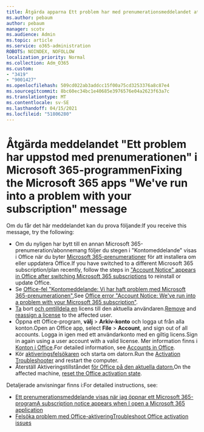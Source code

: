 ```yaml
---
title: Åtgärda apparna Ett problem har med prenumerationsmeddelandet att göra
ms.author: pebaum
author: pebaum
manager: scotv
ms.audience: Admin
ms.topic: article
ms.service: o365-administration
ROBOTS: NOINDEX, NOFOLLOW
localization_priority: Normal
ms.collection: Adm_O365
ms.custom:
- "3419"
- "9001427"
ms.openlocfilehash: 509cd022ab3addcc15f00a75cd3253376a8c87e4
ms.sourcegitcommit: 8bc60ec34bc1e40685e3976576e04a2623f63a7c
ms.translationtype: MT
ms.contentlocale: sv-SE
ms.lasthandoff: 04/15/2021
ms.locfileid: "51806280"
---
```

# <a name="fixing-the-microsoft-365-apps-weve-run-into-a-problem-with-your-subscription-message"></a><span data-ttu-id="d4b69-102">Åtgärda meddelandet "Ett problem har uppstod med prenumerationen" i Microsoft 365-programmen</span><span class="sxs-lookup"><span data-stu-id="d4b69-102">Fixing the Microsoft 365 apps "We've run into a problem with your subscription" message</span></span>

<span data-ttu-id="d4b69-103">Om du får det här meddelandet kan du prova följande:</span><span class="sxs-lookup"><span data-stu-id="d4b69-103">If you receive this message, try the following:</span></span>

- <span data-ttu-id="d4b69-104">Om du nyligen har bytt till en annan Microsoft 365-prenumeration/abonnemang följer du stegen i "Kontomeddelande" visas i Office när du byter [Microsoft 365-prenumerationer](https://support.office.com/article/account-notice-appears-in-office-after-switching-office-365-plans-857dc33a-1efc-4ce7-ac3f-ef616314e27d) för att installera om eller uppdatera Office.</span><span class="sxs-lookup"><span data-stu-id="d4b69-104">If you have switched to a different Microsoft 365 subscription/plan recently, follow the steps in ["Account Notice" appears in Office after switching Microsoft 365 subscriptions](https://support.office.com/article/account-notice-appears-in-office-after-switching-office-365-plans-857dc33a-1efc-4ce7-ac3f-ef616314e27d) to reinstall or update Office.</span></span>
- <span data-ttu-id="d4b69-105">Se [Office-fel "Kontomeddelande: Vi har haft problem med Microsoft 365-prenumerationen".](https://support.office.com/article/office-error-account-notice-we-ve-run-into-a-problem-with-your-office-365-subscription-17f71ecb-f53c-4f3d-ae18-7230ca1594c1)</span><span class="sxs-lookup"><span data-stu-id="d4b69-105">See [Office error "Account Notice: We've run into a problem with your Microsoft 365 subscription"](https://support.office.com/article/office-error-account-notice-we-ve-run-into-a-problem-with-your-office-365-subscription-17f71ecb-f53c-4f3d-ae18-7230ca1594c1).</span></span> 
- <span data-ttu-id="d4b69-106">[Ta](https://docs.microsoft.com/microsoft-365/admin/manage/remove-licenses-from-users) bort [och omtilldela en](https://docs.microsoft.com/microsoft-365/admin/manage/assign-licenses-to-users) licens till den aktuella användaren.</span><span class="sxs-lookup"><span data-stu-id="d4b69-106">[Remove](https://docs.microsoft.com/microsoft-365/admin/manage/remove-licenses-from-users) and [reassign a license](https://docs.microsoft.com/microsoft-365/admin/manage/assign-licenses-to-users) to the affected user.</span></span>
- <span data-ttu-id="d4b69-107">Öppna ett Office-program, **välj**  >  **Arkiv-konto** och logga ut från alla konton.</span><span class="sxs-lookup"><span data-stu-id="d4b69-107">Open an Office app, select **File** > **Account**, and sign out of all accounts.</span></span> <span data-ttu-id="d4b69-108">Logga in igen med ett användarkonto med en giltig licens.</span><span class="sxs-lookup"><span data-stu-id="d4b69-108">Sign in again using a user account with a valid license.</span></span> <span data-ttu-id="d4b69-109">Mer information finns i [Konton i Office](https://support.office.com/article/628ea040-f265-49de-b986-be09c3ebf8a9).</span><span class="sxs-lookup"><span data-stu-id="d4b69-109">For detailed information, see [Accounts in Office](https://support.office.com/article/628ea040-f265-49de-b986-be09c3ebf8a9).</span></span>
- <span data-ttu-id="d4b69-110">Kör [aktiveringsfelsökaren](https://aka.ms/SARA-OfficeActivation-Alchemy) och starta om datorn.</span><span class="sxs-lookup"><span data-stu-id="d4b69-110">Run the [Activation Troubleshooter](https://aka.ms/SARA-OfficeActivation-Alchemy) and restart the computer.</span></span>
- <span data-ttu-id="d4b69-111">Återställ Aktiveringstillståndet [för Office på den aktuella datorn.](https://docs.microsoft.com/office365/troubleshoot/activation/reset-office-365-proplus-activation-state)</span><span class="sxs-lookup"><span data-stu-id="d4b69-111">On the affected machine, [reset the Office activation state](https://docs.microsoft.com/office365/troubleshoot/activation/reset-office-365-proplus-activation-state).</span></span>

<span data-ttu-id="d4b69-112">Detaljerade anvisningar finns i:</span><span class="sxs-lookup"><span data-stu-id="d4b69-112">For detailed instructions, see:</span></span>
- [<span data-ttu-id="d4b69-113">Ett prenumerationsmeddelande visas när jag öppnar ett Microsoft 365-program</span><span class="sxs-lookup"><span data-stu-id="d4b69-113">A subscription notice appears when I open a Microsoft 365 application</span></span>](https://support.office.com/article/4cabe32c-f594-4c0e-9191-3d3ade10cceb)
- [<span data-ttu-id="d4b69-114">Felsöka problem med Office-aktivering</span><span class="sxs-lookup"><span data-stu-id="d4b69-114">Troubleshoot Office activation issues</span></span>](https://support.office.com/article/0d23d3c0-c19c-4b2f-9845-5344fedc4380)
